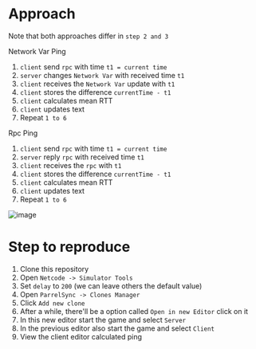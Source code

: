 # Approach
Note that both approaches differ in `step 2 and 3`

Network Var Ping
1. `client` send `rpc` with time `t1 = current time`
2. `server` changes `Network Var` with received time `t1`
3. `client` receives the `Network Var` update with `t1`
4. `client` stores the difference `currentTime - t1`
5. `client` calculates mean RTT
6. `client` updates text
7. Repeat `1 to 6`

Rpc Ping
1. `client` send `rpc` with time `t1 = current time`
2. `server` reply `rpc` with received time `t1`
3. `client` receives the `rpc` with `t1`
4. `client` stores the difference `currentTime - t1`
5. `client` calculates mean RTT
6. `client` updates text
7. Repeat `1 to 6`

![image](https://user-images.githubusercontent.com/24387035/143678332-d5b1e5fe-4a6d-4241-8965-a09e8a436c44.png)

# Step to reproduce

1. Clone this repository
2. Open `Netcode -> Simulator Tools`
3. Set `delay` to `200` (we can leave others the default value)
4. Open `ParrelSync -> Clones Manager`
5. Click `Add new clone`
6. After a while, there'll be a option called `Open in new Editor` click on it
7. In this new editor start the game and select `Server`
8. In the previous editor also start the game and select `Client`
9. View the client editor calculated ping
